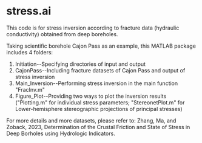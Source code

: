 # stress.ai
This code is for stress inversion according to fracture data (hydraulic conductivity) obtained from deep boreholes.

Taking scientific borehole Cajon Pass as an example, this MATLAB package includes 4 folders:

1) Initiation--Specifying directories of input and output
2) CajonPass--Including fracture datasets of Cajon Pass and output of stress inversion
3) Main_Inversion--Performing stress inversion in the main function "FracInv.m"
4) Figure_Plot--Providing two ways to plot the inversion results ("Plotting.m" for individual stress parameters; "StereonetPlot.m" for Lower-hemisphere stereographic projections of principal stresses)

For more details and more datasets, please refer to:
Zhang, Ma, and Zoback, 2023, Determination of the Crustal Friction and State of Stress in Deep Borholes using Hydrologic Indicators.



